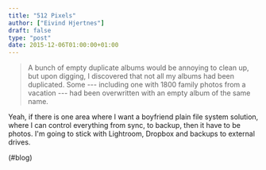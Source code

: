 ```yaml
---
title: "512 Pixels"
author: ["Eivind Hjertnes"]
draft: false
type: "post"
date: 2015-12-06T01:00:00+01:00
---
```


> A bunch of empty duplicate albums would be annoying to clean up, but
> upon digging, I discovered that not all my albums had been duplicated.
> Some --- including one with 1800 family photos from a vacation --- had
> been overwritten with an empty album of the same name.

Yeah, if there is one area where I want a boyfriend plain file system
solution, where I can control everything from sync, to backup, then it
have to be photos. I'm going to stick with Lightroom, Dropbox and
backups to external drives.

(#blog)
